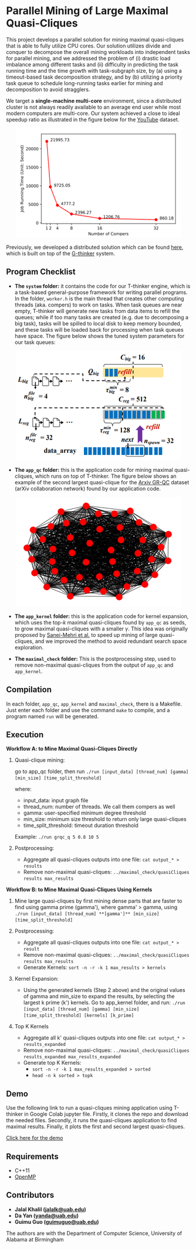 # Parallel Mining of Large Maximal Quasi-Cliques

This project develops a parallel solution for mining maximal quasi-cliques that is able to fully utilize CPU cores. Our solution utilizes divide and conquer to decompose the overall mining workloads into independent tasks for parallel mining, and we addressed the problem of (i) drastic load imbalance among different tasks and (ii) difficulty in predicting the task running time and the time growth with task-subgraph size, by (a) using a timeout-based task decomposition strategy, and by (b) utilizing a priority task queue to schedule long-running tasks earlier for mining and decomposition to avoid stragglers.

We target a **single-machine multi-core** environment, since a distributed cluster is not always readily available to an average end user while most modern computers are multi-core. Our system achieved a close to ideal speedup ratio as illustrated in the figure below for the [YouTube](https://snap.stanford.edu/data/com-Youtube.html) dataset.

<p align="center">
  <img src="imgs/img3.PNG" width="450" height="300" />
</p>

Previously, we developed a distributed solution which can be found [here](https://github.com/yanlab19870714/gthinkerQC), which is built on top of the [G-thinker](http://bit.ly/gthinker) system.

## Program Checklist
- **The `system` folder:** it contains the code for our T-thinker engine, which is a task-based general-purpose framework for writing parallel programs. In the folder, `worker.h` is the main thread that creates other computing threads (aka. compers) to work on tasks. When task queues are near empty, T-thinker will generate new tasks from data items to refill the queues; while if too many tasks are created (e.g. due to decomposing a big task), tasks will be spilled to local disk to keep memory bounded, and these tasks will be loaded back for processing when task queues have space. The figure below shows the tuned system parameters for our task queues:

<p align="center">
<img src="imgs/img2.PNG" width="450" height="300" />
</p>

- **The `app_qc` folder:** this is the application code for mining maximal quasi-cliques, which runs on top of T-thinker. The figure below shows an example of the second largest quasi-clique for the [Arxiv GR-QC](https://snap.stanford.edu/data/ca-GrQc.html) dataset (arXiv collaboration network) found by our application code.

<p align="center">
<img src="imgs/img1.PNG" width="450" height="300" />
</p>

- **The `app_kernel` folder:** this is the application code for kernel expansion, which uses the top-*k* maximal quasi-cliques found by `app_qc` as seeds, to grow maximal quasi-cliques with a smaller *γ*. This idea was originally proposed by [Sanei-Mehri et al.](https://arxiv.org/abs/1808.09531) to speed up mining of large quasi-cliques, and we improved the method to avoid redundant search space exploration.

- **The `maximal_check` folder:** This is the postprocessing step, used to remove non-maximal quasi-cliques from the output of `app_qc` and `app_kernel`.

## Compilation
In each folder, `app_qc`, `app_kernel` and `maximal_check`, there is a Makefile. Just enter each folder and use the command `make` to compile, and a program named `run` will be generated.

## Execution
**Workflow A: to Mine Maximal Quasi-Cliques Directly**
  1. Quasi-clique mining:
  
      go to app_qc folder, then run ``./run [input_data] [thread_num] [gamma] [min_size] [time_split_threshold]``

      where: 
        - input_data: input graph file
        - thread_num: number of threads. We call them compers as well
        - gamma: user-specified minimum degree threshold
        - min_size:  minimum size threshold to return only large quasi-cliques
        - time_split_threshold: timeout duration threshold

        Example: ``./run grqc_q 5 0.8 10 5``

  2. Postprocessing:
      - Aggregate all quasi-cliques outputs into one file: ```cat output_* > results```
      - Remove non-maximal quasi-cliques: ```../maximal_check/quasiCliques results max_results```

**Workflow B: to Mine Maximal Quasi-Cliques Using Kernels**
  1. Mine large quasi-cliques by first mining dense parts that are faster to find using gamma prime (gamma'), where gamma' > gamma, using ```./run [input_data] [thread_num] **[gamma']** [min_size] [time_split_threshold]```

  2. Postprocessing: 
      - Aggregate all quasi-cliques outputs into one file: ```cat output_* > result```
      - Remove non-maximal quasi-cliques: ```../maximal_check/quasiCliques results max_results```
      - Generate Kernels: ```sort -n -r -k 1 max_results > kernels```

  3. Kernel Expansion:
      - Using the generated kernels (Step 2 above) and the original values of gamma and min_size to expand the results, by selecting the largest k prime (k') kernels. Go to app_kernel folder, and run: ```./run [input_data] [thread_num] [gamma] [min_size] [time_split_threshold] [kernels] [k_prime]```
  4. Top K Kernels
      - Aggregate all k' quasi-cliques outputs into one file: ```cat output_* > results_expanded```
      - Remove non-maximal quasi-cliques: ```../maximal_check/quasiCliques results_expanded max_results_expanded```
      - Generate top K Kernels: 
        - ```sort -n -r -k 1 max_results_expanded > sorted```
        - ```head -n k sorted > topk```

## Demo
Use the following link to run a quasi-cliques mining application using T-thinker in Google Colab jupyter file. Firstly, it clones the repo and download the needed files. Secondly, it runs the quasi-cliques application to find maximal results. Finally, it plots the first and second largest quasi-cliques.

[Click here for the demo](https://shorturl.at/orFN2) 

## Requirements

* C++11
* [OpenMP](https://www.openmp.org/)

## Contributors
* **Jalal Khalil (jalalk@uab.edu)**
* **Da Yan (yanda@uab.edu)**
* **Guimu Guo (guimuguo@uab.edu)**

The authors are with the Department of Computer Science,
University of Alabama at Birmingham
